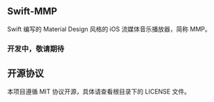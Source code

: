 Swift-MMP
------

Swift 编写的 Material Design 风格的 iOS 流媒体音乐播放器，简称 MMP。


### 开发中，敬请期待


## 开源协议

本项目遵循 MIT 协议开源，具体请查看根目录下的 LICENSE 文件。
